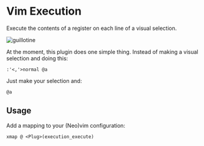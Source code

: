 # Vim Execution

Execute the contents of a register on each line of a visual selection.

![guillotine](https://upload.wikimedia.org/wikipedia/commons/thumb/1/14/Maiden_d%27halifax_Croker.jpg/197px-Maiden_d%27halifax_Croker.jpg)

At the moment, this plugin does one simple thing. Instead of making a visual
selection and doing this:

```vim
:'<,'>normal @a
```

Just make your selection and:

```vim
@a
```

## Usage

Add a mapping to your (Neo)vim configuration:

```vim
xmap @ <Plug>(execution_execute)
```
